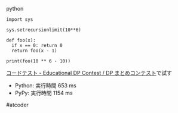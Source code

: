 
python

```
import sys

sys.setrecursionlimit(10**6)

def foo(x):
  if x == 0: return 0
  return foo(x - 1)

print(foo(10 ** 6 - 10))
```

[コードテスト - Educational DP Contest / DP まとめコンテスト](https://atcoder.jp/contests/dp/custom_test)で試す
- Python: 実行時間 653 ms
- PyPy: 実行時間 1154 ms

#atcoder
